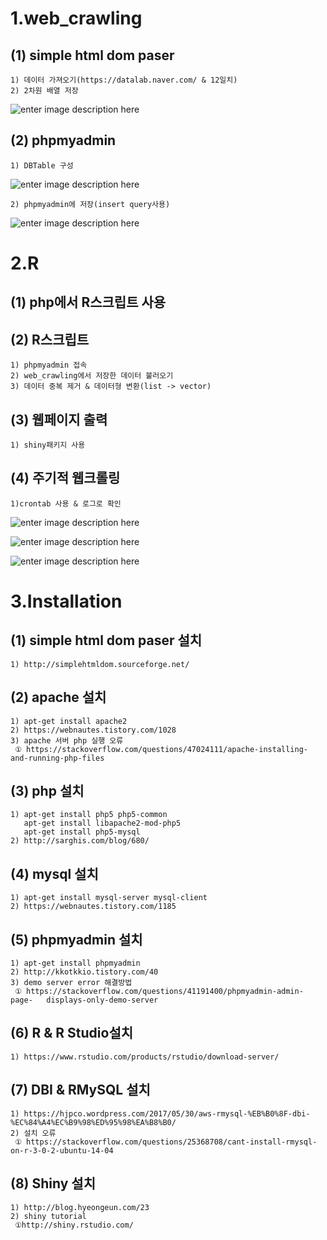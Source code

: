 ﻿ 1.web_crawling
 ========================
 
 (1) simple html dom paser
-----------------------------
    1) 데이터 가져오기(https://datalab.naver.com/ & 12일치)
    2) 2차원 배열 저장
   ![enter image description here](https://lh3.googleusercontent.com/REhhEDIPI39nvh86OdLa80yAmFW6fq1r1DXYyqBTw4ir7BSMFlMX2QQmu1CX2KMqtOr76cgERn6C=s0 "webcrawling_output.png")
  
 (2) phpmyadmin
-----------------------------
    1) DBTable 구성
![enter image description here](https://lh3.googleusercontent.com/MdII4WaZbOgoNpG7nsm1y2Q0kMRFiM3gqAT1CvTQtF5k2Cc9VAnHADpYo4MtdvjWY0jaE3LYiwkN=s0 "DBTable.png")
		
    2) phpmyadmin에 저장(insert query사용)
   ![enter image description here](https://lh3.googleusercontent.com/Q3WghJE1HBElb-NwoZAZxpYdH3duk1keB4rrfB4omWtmebPBb7jtQRPtUlH5L20Z7vvkYlI1DioT=s0 "DBTable_save.png")

2.R
============
 
 (1) php에서 R스크립트 사용
---------------------------------------
 
 (2) R스크립트
---------------------------
    1) phpmyadmin 접속
    2) web_crawling에서 저장한 데이터 불러오기
    3) 데이터 중복 제거 & 데이터형 변환(list -> vector)

 (3) 웹페이지 출력
-------------------------------
    1) shiny패키지 사용
 
 (4) 주기적 웹크롤링
--------------------------
    1)crontab 사용 & 로그로 확인
   ![enter image description here](https://lh3.googleusercontent.com/lghmW6vdsZpmQpFvxqQ3uS39Wk8MZ8oiCRuWROL8o6Zcbw76FRIsmAaLioAFR61lY8cVtFz4pid8=s0 "crontab.png")
  
   ![enter image description here](https://lh3.googleusercontent.com/7sKXYTnB7p6mphAvVXH-0-qjEegSFdFsNMz7cG-w9-DVZm5ni5vZz_p9ScHHKnKHmKgGK0VElmy0=s0 "c_log1.png")
    
   ![enter image description here](https://lh3.googleusercontent.com/osBWaGvSh0oo-ugs2JaFbu7NFRFsbfr1hHUbgTLRYC7RvSIFZ-7EW3GY8-INFGuyM9kkNanwWcQl=s0 "c_log2.png")

3.Installation
=============
 
 (1) simple html dom paser 설치
---------------------------
    1) http://simplehtmldom.sourceforge.net/
 
 (2) apache 설치
------------------------
    1) apt-get install apache2 
    2) https://webnautes.tistory.com/1028
    3) apache 서버 php 실행 오류
     ① https://stackoverflow.com/questions/47024111/apache-installing-and-running-php-files

 (3) php 설치
----------------
    1) apt-get install php5 php5-common
       apt-get install libapache2-mod-php5
       apt-get install php5-mysql
    2) http://sarghis.com/blog/680/
 
 (4) mysql 설치
--------------------
    1) apt-get install mysql-server mysql-client
    2) https://webnautes.tistory.com/1185

 (5) phpmyadmin 설치
--------------------
    1) apt-get install phpmyadmin
    2) http://kkotkkio.tistory.com/40
    3) demo server error 해결방법
     ① https://stackoverflow.com/questions/41191400/phpmyadmin-admin-page-   displays-only-demo-server
 
 (6) R & R Studio설치
--------------------
    1) https://www.rstudio.com/products/rstudio/download-server/
 
 (7) DBI & RMySQL 설치
-------------------
    1) https://hjpco.wordpress.com/2017/05/30/aws-rmysql-%EB%B0%8F-dbi-%EC%84%A4%EC%B9%98%ED%95%98%EA%B8%B0/
    2) 설치 오류
     ① https://stackoverflow.com/questions/25368708/cant-install-rmysql-on-r-3-0-2-ubuntu-14-04

 (8) Shiny 설치
-----------------------------
    1) http://blog.hyeongeun.com/23
    2) shiny tutorial
     ①http://shiny.rstudio.com/
